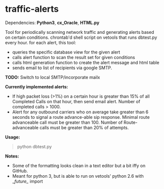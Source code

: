 # traffic-alerts

Dependencies: **Python3**, **cx_Oracle**, **HTML.py**

Tool for periodically scanning network traffic and generating alerts based on certain conditions. chrontab'd shell script on vetools that runs dbtest.py every hour. for each alert, this tool: 

- queries the specific database view for the given alert
- calls alert function to scan the result set for given conditions
- calls html generation function to create the alert message and html table
- sends email to list of recipients via google SMTP.

**TODO:** Switch to local SMTP/incorporate mailx

**Currently implemented alerts:**
- If high packet loss (>1%) on a certain hour is greater than 15% of all Completed Calls on that hour, then send email alert. Number of completed calls > 1000.
- Alert for any outbound carriers who on average take greater than 6 seconds to signal a route advance-able sip response. Minimal route advanceable call must be greater than 100. Number of Route-advanceable calls must be greater than 20% of attempts.

**Usage:**
> python dbtest.py

**Notes:**
- Some of the formatting looks clean in a text editor but a bit iffy on GitHub.
- Meant for python 3, but is able to run on vetools' python 2.6 with \__future\__ import
